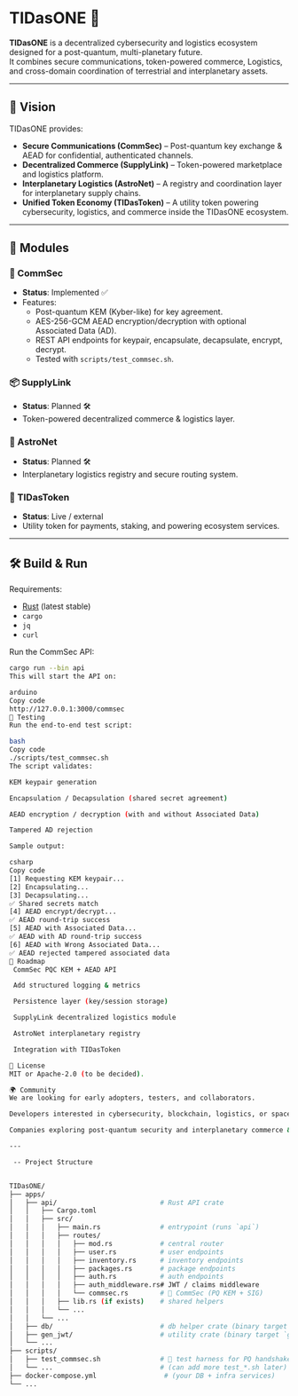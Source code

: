# TIDasONE 🚀

**TIDasONE** is a decentralized cybersecurity and logistics ecosystem designed for a post-quantum, 
multi-planetary future.  
It combines secure communications, token-powered commerce, Logistics, 
and cross-domain coordination of terrestrial and interplanetary assets.

---

## 🌌 Vision

TIDasONE provides:
- **Secure Communications (CommSec)** – Post-quantum key exchange & AEAD for confidential, authenticated channels.
- **Decentralized Commerce (SupplyLink)** – Token-powered marketplace and logistics platform.
- **Interplanetary Logistics (AstroNet)** – A registry and coordination layer for interplanetary supply chains.
- **Unified Token Economy (TIDasToken)** – A utility token powering cybersecurity, logistics, and commerce inside the TIDasONE ecosystem.

---

## 🧩 Modules

### 🔐 CommSec
- **Status**: Implemented ✅
- Features:
  - Post-quantum KEM (Kyber-like) for key agreement.
  - AES-256-GCM AEAD encryption/decryption with optional Associated Data (AD).
  - REST API endpoints for keypair, encapsulate, decapsulate, encrypt, decrypt.
  - Tested with `scripts/test_commsec.sh`.

### 📦 SupplyLink
- **Status**: Planned 🛠
- Token-powered decentralized commerce & logistics layer.

### 🚀 AstroNet
- **Status**: Planned 🛠
- Interplanetary logistics registry and secure routing system.

### 💠 TIDasToken
- **Status**: Live / external
- Utility token for payments, staking, and powering ecosystem services.

---

## 🛠 Build & Run

Requirements:
- [Rust](https://www.rust-lang.org/tools/install) (latest stable)
- `cargo`
- `jq`
- `curl`

Run the CommSec API:

```bash
cargo run --bin api
This will start the API on:

arduino
Copy code
http://127.0.0.1:3000/commsec
🔬 Testing
Run the end-to-end test script:

bash
Copy code
./scripts/test_commsec.sh
The script validates:

KEM keypair generation

Encapsulation / Decapsulation (shared secret agreement)

AEAD encryption / decryption (with and without Associated Data)

Tampered AD rejection

Sample output:

csharp
Copy code
[1] Requesting KEM keypair...
[2] Encapsulating...
[3] Decapsulating...
✅ Shared secrets match
[4] AEAD encrypt/decrypt...
✅ AEAD round-trip success
[5] AEAD with Associated Data...
✅ AEAD with AD round-trip success
[6] AEAD with Wrong Associated Data...
✅ AEAD rejected tampered associated data
📍 Roadmap
 CommSec PQC KEM + AEAD API

 Add structured logging & metrics

 Persistence layer (key/session storage)

 SupplyLink decentralized logistics module

 AstroNet interplanetary registry

 Integration with TIDasToken

📜 License
MIT or Apache-2.0 (to be decided).

🌍 Community
We are looking for early adopters, testers, and collaborators.

Developers interested in cybersecurity, blockchain, logistics, or space systems.

Companies exploring post-quantum security and interplanetary commerce & Logistics.

---

 -- Project Structure


TIDasONE/
├── apps/
│   ├── api/                          # Rust API crate
│   │   ├── Cargo.toml
│   │   ├── src/
│   │   │   ├── main.rs               # entrypoint (runs `api`)
│   │   │   ├── routes/
│   │   │   │   ├── mod.rs            # central router
│   │   │   │   ├── user.rs           # user endpoints
│   │   │   │   ├── inventory.rs      # inventory endpoints
│   │   │   │   ├── packages.rs       # package endpoints
│   │   │   │   ├── auth.rs           # auth endpoints
│   │   │   │   ├── auth_middleware.rs# JWT / claims middleware
│   │   │   │   └── commsec.rs        # 🔐 CommSec (PQ KEM + SIG)
│   │   │   ├── lib.rs (if exists)    # shared helpers
│   │   │   └── ...
│   │   └── ...
│   ├── db/                           # db helper crate (binary target `db`)
│   ├── gen_jwt/                      # utility crate (binary target `gen_jwt`)
│   └── ...
├── scripts/
│   ├── test_commsec.sh               # 🔐 test harness for PQ handshake + AEAD
│   └── ...                           # (can add more test_*.sh later)
├── docker-compose.yml                 # (your DB + infra services)
└── ...
